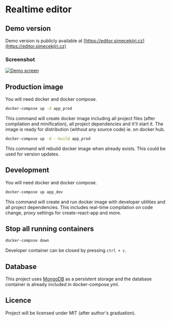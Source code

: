 # Realtime editor

## Demo version
Demo version is publicly available at [https://editor.simecekjiri.cz](https://editor.simecekjiri.cz) 

### Screenshot
[![Demo screen](https://i.imgur.com/tVEYL1T.png)](https://imgur.com/tVEYL1T)

## Production image
You will need docker and docker compose.

```bash
docker-compose up -d app_prod
```

This command will create docker image including all project files (after compilation and minification), all project dependencies and it'll start it.
The image is ready for distribution (without any source code) ie. on docker hub.

```bash
docker-compose up -d --build app_prod
```

This command will rebuild docker image when already exists. This could be used for version updates.

## Development
You will need docker and docker compose.

```bash
docker-compose up app_dev
```
This command will create and run docker image with developer utilities and all project dependencies.
This includes real-time compilation on code change, proxy settings for create-react-app and more. 

## Stop all running containers
```bash
docker-compose down
```

Developer container can be closed by pressing `ctrl + c`. 

## Database
This project uses [MongoDB](https://docs.mongodb.com) as a persistent storage and the database container is already included in docker-compose.yml.

## Licence
Project will be licensed under MIT (after author's graduation).
